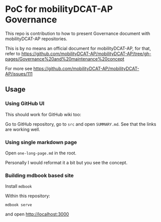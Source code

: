 # PoC for mobilityDCAT-AP Governance

This repo is contribution to how to present Governance document with mobilityDCAT-AP repositories.

This is by no means an official document for mobilityDCAT-AP, for that, refer to https://github.com/mobilityDCAT-AP/mobilityDCAT-AP/tree/gh-pages/Governance%20and%20maintenance%20concept

For more see https://github.com/mobilityDCAT-AP/mobilityDCAT-AP/issues/111

## Usage
### Using GitHub UI
This should work for GitHub wiki too:

Go to GitHub repository, go to `src` and open `SUMMARY.md`. See that the links are working well.


### Using single markdown page

Open `one-long-page.md` in the root.

Personally I would reformat it a bit but you see the concept.

### Building mdbook based site

Install `mdbook`

Within this repository:

```shell
mdbook serve
```

and open <http://localhost:3000>
